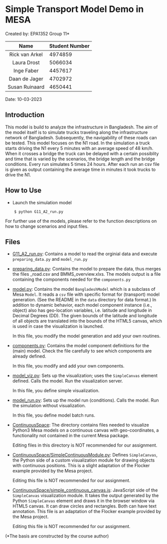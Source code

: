 # Simple Transport Model Demo in MESA

Created by: EPA1352 Group 11* 

|      Name      | Student Number |
|:--------------:|:---------------|
| Rick van Arkel | 4974859        | 
|  Laura Drost   | 5066034        |
|   Inge Faber   | 4457617        |
| Daan de Jager  | 4702972        |
| Susan Ruinaard | 4650441        |

Date: 10-03-2023

## Introduction

This model is build to analyze the infrastructure in Bangladesh. The aim of the model itself is to simulate trucks traveling along the infrastructure network of Bangladesh. Subsequently, the navigability of these roads can be tested. This model focuses on the N1 road. In the simulation a truck starts driving the N1 every 5 minutes with an average speed of 48 km/h. When it crosses a bridge the truck can be delayed with a certain possiblity and time that is varied by the scenarios, the bridge length and the bridge conditions. Every run simulates 5 times 24 hours. After each run an csv file is given as output containing the average time in minutes it took trucks to drive the N1.  
 


## How to Use

* Launch the simulation model 
```
    $ python G11_A2_run.py
```

For further use of the models, please refer to the function descriptions on how to change scenarios and input files. 

## Files
* [G11_A2_run.py](.../G11_A2_run.py): Contains a model to read the orginial data and execute `preparing_data.py` and `model_run.py`
* [preparing_data.py](.../preparing_data.py): Contains the model to prepare the data, thus merges the files _road.csv and BMMS_overview.xlxs. The models output is a file containing the components needed for the `components.py`
* [model.py](../model.py): Contains the model `BangladeshModel` which is a subclass of Mesa `Model`. It reads a `csv` file with specific format for (transport) model generation. (See the README in the `data` directory for data format.) In addition to dynamic behavior, each model component instance (i.e., object) also has geo-location variables, i.e. latitude and longitude in Decimal Degrees (DD). The given bounds of the latitude and longitude of all objects are translated into the bounds of the HTML5 canvas, which is used in case the visualization is launched. 

    In this file, you modify the model generation and add your own routines.

* [components.py](../components.py): Contains the model component definitions for the (main) model. Check the file carefully to see which components are already defined. 
  
    In this file, you modify and add your own components.

* [model_viz.py](../model_viz.py): Sets up the visualization; uses the `SimpleCanvas` element defined. Calls the model. Run the visualization server.

    In this file, you define simple visualization.

* [model_run.py](../model_run.py): Sets up the model run (conditions). Calls the model. Run the simulation without visualization. 

    In this file, you define model batch runs.
  
* [ContinuousSpace](ContinuousSpace): The directory contains files needed to visualize Python3 Mesa models on a continuous canvas with geo-coordinates, a functionality not contained in the current Mesa package. 
  
    Editing files in this directory is NOT recommended for our assignment. 
 
* [ContinuousSpace/SimpleContinuousModule.py](ContinuousSpace/SimpleContinuousModule.py): Defines ``SimpleCanvas``, the Python side of a custom visualization module for drawing objects with continuous positions. This is a slight adaptation of the Flocker example provided by the Mesa project. 
  
    Editing this file is NOT recommended for our assignment. 
  
* [ContinuousSpace/simple_continuous_canvas.js](ContinuousSpace/simple_continuous_canvas.js): JavaScript side of the ``SimpleCanvas`` visualization module. It takes the output generated by the Python ``SimpleCanvas`` element and draws it in the browser window via HTML5 canvas. It can draw circles and rectangles. Both can have text annotation. This file is an adaptation of the Flocker example provided by the Mesa project. 
  
    Editing this file is NOT recommended for our assignment. 
 

(*The basis are constructed by the course author)